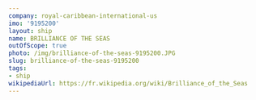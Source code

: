 ```yaml
---
company: royal-caribbean-international-us
imo: '9195200'
layout: ship
name: BRILLIANCE OF THE SEAS
outOfScope: true
photo: /img/brilliance-of-the-seas-9195200.JPG
slug: brilliance-of-the-seas-9195200
tags:
- ship
wikipediaUrl: https://fr.wikipedia.org/wiki/Brilliance_of_the_Seas
---
```

